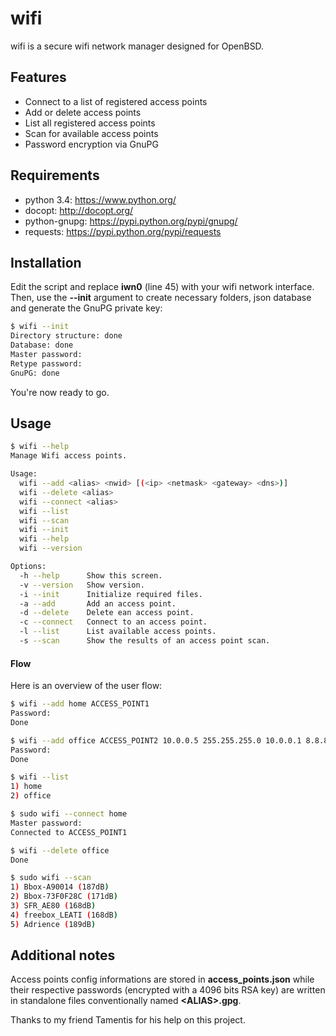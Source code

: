 wifi
====
wifi is a secure wifi network manager designed for OpenBSD.

## Features
* Connect to a list of registered access points
* Add or delete access points
* List all registered access points
* Scan for available access points
* Password encryption via GnuPG

## Requirements
 * python 3.4: https://www.python.org/
 * docopt: http://docopt.org/
 * python-gnupg: https://pypi.python.org/pypi/gnupg/
 * requests: https://pypi.python.org/pypi/requests

## Installation
Edit the script and replace **iwn0** (line 45) with your wifi network interface. Then, use the **--init** argument to create necessary folders, json database and generate the GnuPG private key:

```sh
$ wifi --init
Directory structure: done
Database: done
Master password:
Retype password:
GnuPG: done
```
You're now ready to go.

## Usage
```sh
$ wifi --help
Manage Wifi access points.

Usage:
  wifi --add <alias> <nwid> [(<ip> <netmask> <gateway> <dns>)]
  wifi --delete <alias>
  wifi --connect <alias>
  wifi --list
  wifi --scan
  wifi --init
  wifi --help
  wifi --version

Options:
  -h --help      Show this screen.
  -v --version   Show version.
  -i --init      Initialize required files.
  -a --add       Add an access point.
  -d --delete    Delete ean access point.
  -c --connect   Connect to an access point.
  -l --list      List available access points.
  -s --scan      Show the results of an access point scan.
```

#### Flow
Here is an overview of the user flow:
```sh
$ wifi --add home ACCESS_POINT1
Password:
Done

$ wifi --add office ACCESS_POINT2 10.0.0.5 255.255.255.0 10.0.0.1 8.8.8.8
Password:
Done

$ wifi --list
1) home
2) office

$ sudo wifi --connect home
Master password:
Connected to ACCESS_POINT1

$ wifi --delete office
Done

$ sudo wifi --scan
1) Bbox-A90014 (187dB)
2) Bbox-73F0F28C (171dB)
3) SFR_AE80 (168dB)
4) freebox_LEATI (168dB)
5) Adrience (189dB)
```

## Additional notes
Access points config informations are stored in **access_points.json** while their respective passwords (encrypted with a 4096 bits RSA key) are written in standalone files conventionally named **\<ALIAS\>.gpg**. 

Thanks to my friend Tamentis for his help on this project.
